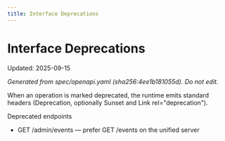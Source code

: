 ```yaml
---
title: Interface Deprecations
---
```


# Interface Deprecations
Updated: 2025-09-15

_Generated from spec/openapi.yaml (sha256:4ee1b181055d). Do not edit._

When an operation is marked deprecated, the runtime emits standard headers (Deprecation, optionally Sunset and Link rel="deprecation").

Deprecated endpoints

- GET /admin/events — prefer GET /events on the unified server
